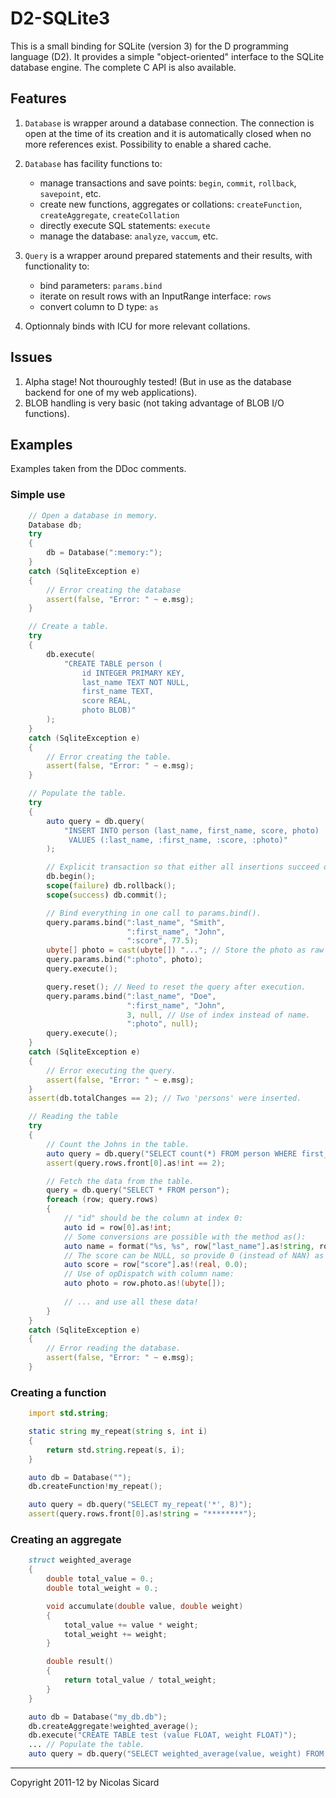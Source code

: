 # D2-SQLite3

This is a small binding for SQLite (version 3) for the D programming language (D2).
It provides a simple "object-oriented" interface to the SQLite database
engine. The complete C API is also available.

## Features

1. `Database` is wrapper around a database connection. The connection is open
at the time of its creation and it is automatically closed when no more references
exist. Possibility to enable a shared cache.

2. `Database` has facility functions to:
    - manage transactions and save points: `begin`, `commit`, `rollback`, `savepoint`, etc.
    - create new functions, aggregates or collations: `createFunction`, `createAggregate`, `createCollation`
    - directly execute SQL statements: `execute`
    - manage the database: `analyze`, `vaccum`, etc.

3. `Query` is a wrapper around prepared statements and their results, with functionality
to:
    - bind parameters: `params.bind`
    - iterate on result rows with an InputRange interface: `rows`
    - convert column to D type: `as`
    
4. Optionnaly binds with ICU for more relevant collations.

## Issues

1. Alpha stage! Not thouroughly tested! (But in use as the database backend for one of my web applications).
2. BLOB handling is very basic (not taking advantage of BLOB I/O functions).

## Examples

Examples taken from the DDoc comments.

### Simple use

```d
    // Open a database in memory.
    Database db;
    try
    {
        db = Database(":memory:");
    }
    catch (SqliteException e)
    {
        // Error creating the database
        assert(false, "Error: " ~ e.msg);
    }

    // Create a table.
    try
    {
        db.execute(
            "CREATE TABLE person (
                id INTEGER PRIMARY KEY,
                last_name TEXT NOT NULL,
                first_name TEXT,
                score REAL,
                photo BLOB)"
        );
    }
    catch (SqliteException e)
    {
        // Error creating the table.
        assert(false, "Error: " ~ e.msg);
    }

    // Populate the table.
    try
    {
        auto query = db.query(
            "INSERT INTO person (last_name, first_name, score, photo)
             VALUES (:last_name, :first_name, :score, :photo)"
        );

        // Explicit transaction so that either all insertions succeed or none.
        db.begin();
        scope(failure) db.rollback();
        scope(success) db.commit();

        // Bind everything in one call to params.bind().
        query.params.bind(":last_name", "Smith",
                          ":first_name", "John",
                          ":score", 77.5);
        ubyte[] photo = cast(ubyte[]) "..."; // Store the photo as raw array of data.
        query.params.bind(":photo", photo);
        query.execute();

        query.reset(); // Need to reset the query after execution.
        query.params.bind(":last_name", "Doe",
                          ":first_name", "John",
                          3, null, // Use of index instead of name.
                          ":photo", null);
        query.execute();
    }
    catch (SqliteException e)
    {
        // Error executing the query.
        assert(false, "Error: " ~ e.msg);
    }
    assert(db.totalChanges == 2); // Two 'persons' were inserted.

    // Reading the table
    try
    {
        // Count the Johns in the table.
        auto query = db.query("SELECT count(*) FROM person WHERE first_name == 'John'");
        assert(query.rows.front[0].as!int == 2);

        // Fetch the data from the table.
        query = db.query("SELECT * FROM person");
        foreach (row; query.rows)
        {
            // "id" should be the column at index 0:
            auto id = row[0].as!int;
            // Some conversions are possible with the method as():
            auto name = format("%s, %s", row["last_name"].as!string, row["first_name"].as!(char[]));
            // The score can be NULL, so provide 0 (instead of NAN) as a default value to replace NULLs:
            auto score = row["score"].as!(real, 0.0);
            // Use of opDispatch with column name:
            auto photo = row.photo.as!(ubyte[]);
        
            // ... and use all these data!
        }
    }
    catch (SqliteException e)
    {
        // Error reading the database.
        assert(false, "Error: " ~ e.msg);
    }
```

### Creating a function

```d
    import std.string;

    static string my_repeat(string s, int i)
    {
        return std.string.repeat(s, i);
    }

    auto db = Database("");
    db.createFunction!my_repeat();

    auto query = db.query("SELECT my_repeat('*', 8)");
    assert(query.rows.front[0].as!string = "********");
```

### Creating an aggregate

```d
    struct weighted_average
    {
        double total_value = 0.;
        double total_weight = 0.;

        void accumulate(double value, double weight)
        {
            total_value += value * weight;
            total_weight += weight;
        }

        double result()
        {
            return total_value / total_weight;
        }
    }

    auto db = Database("my_db.db");
    db.createAggregate!weighted_average();
    db.execute("CREATE TABLE test (value FLOAT, weight FLOAT)");
    ... // Populate the table.
    auto query = db.query("SELECT weighted_average(value, weight) FROM test");
```

---
Copyright 2011-12 by Nicolas Sicard